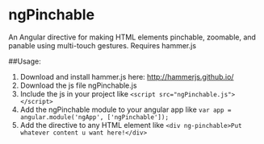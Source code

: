 # ngPinchable
An Angular directive for making HTML elements pinchable, zoomable, and panable using multi-touch gestures. Requires hammer.js

##Usage:
1.  Download and install hammer.js here: http://hammerjs.github.io/
2.  Download the js file ngPinchable.js
2.  Include the js in your project like ```<script src="ngPinchable.js"></script>```
3.  Add the ngPinchable module to your angular app like ```var app = angular.module('ngApp', ['ngPinchable']);```
4.  Add the directive to any HTML element like ```<div ng-pinchable>Put whatever content u want here!</div>```
